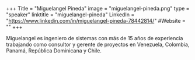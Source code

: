 +++
Title = "Miguelangel Pineda"
image = "miguelangel-pineda.png"
type = "speaker"
linktitle = "miguelangel-pineda"
LinkedIn = "https://www.linkedin.com/in/miguelangel-pineda-78442814/"
#Website = ""
+++

Miguelangel es ingeniero de sistemas con más de 15 años de experiencia trabajando como consultor y gerente de proyectos en Venezuela, Colombia, Panamá, República Dominicana y Chile.





